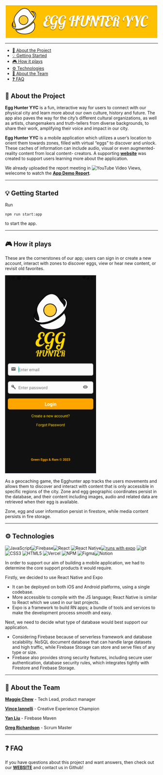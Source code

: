 <p align="center">
<img src="green-eggs-app/assets/readme_img1.png" width="500">
 </p>

---

- [📱 About the Project](#-about-the-project)
- [💡 Getting Started](#-getting-started)
- [🎮 How it plays](#-how-it-plays)
- [⚙ Technologies](#-technologies)
- [🤝 About the Team](#-about-the-team)
- [❓ FAQ](#-faq)

## 📱 About the Project

<p align ="center">

**Egg Hunter YYC** is a fun, interactive way for users to connect with our
physical city and learn more about our own culture, history and future. The
app also paves the way for the city’s different cultural organizations, as well
as artists, changemakers and truth-tellers from diverse backgrounds, to
share their work, amplifying their voice and impact in our city.

</p>

<p>

**Egg Hunter YYC** is a mobile application which utilizes
a user’s location to orient them towards zones, filled
with virtual “eggs” to discover and unlock. These
caches of information can include audio, visual or even augmented-reality content from local content-
creators. A supporting [**website**](https://www.egghunter.site) was created to support users learning more about the
application.
 
We already uploaded the report meeting in ![YouTube Video Views](https://img.shields.io/youtube/views/spdII8rqkaM), welecome to watch the [**App Demo Report**](https://youtu.be/spdII8rqkaM).

</p>

---

## 💡 Getting Started

Run

```
npm run start:app
```

to start the app.

---

## 🎮 How it plays

<p>
These are the cornerstones of our app; users can sign in or create a new account, interact with zones to discover eggs, view or hear new content, or revisit old favorites.
</p>

<kbd><img src="green-eggs-app/assets/screenshots-gif-maker.gif" width="300" alt="Watch this repo"/></kbd>

<p>
As a geocaching game, the Egghunter app tracks the users movements and allows them to discover and interact with content that is only accessible in specific regions of the city.
Zone and egg geographic coordinates persist in the database, and their content including images, audio and related data are retrieved when their egg is available.

Zone, egg and user information persist in firestore, while media content persists in fire storage.

</p>

---

## ⚙ Technologies

![JavaScript](https://img.shields.io/badge/javascript-%23323330.svg?style=flat&logo=javascript&logoColor=%23F7DF1E)![Firebase](https://img.shields.io/badge/firebase-%23039BE5.svg?style=flat&logo=firebase)![React](https://img.shields.io/badge/react-%2320232a.svg?style=flat&logo=react&logoColor=%2361DAFB) ![React Native](https://img.shields.io/badge/react_native-%2320232a.svg?style=flat&logo=react&logoColor=%2361DAFB)[![runs with expo](https://img.shields.io/badge/Runs%20with%20Expo-4630EB.svg?style=flat-square&logo=EXPO&labelColor=f3f3f3&logoColor=000)](https://expo.io/)
![git](https://img.shields.io/badge/git-%23F24E1E.svg?style=flat&logo=git&logoColor=white)
![CSS3](https://img.shields.io/badge/css3-%231572B6.svg?style=flat&logo=css3&logoColor=white) ![HTML5](https://img.shields.io/badge/html5-%23E34F26.svg?style=flat&logo=html5&logoColor=white) ![Vercel](https://img.shields.io/badge/vercel-%23000000.svg?style=flat&logo=vercel&logoColor=white) ![NPM](https://img.shields.io/badge/NPM-%23F24E1E.svg?style=flat&logo=npm&logoColor=white) ![Figma](https://img.shields.io/badge/figma-orange.svg?style=flat&logo=figma&logoColor=white)![Notion](https://img.shields.io/badge/Notion-%23404d59.svg?style=flat&logo=Notion&logoColor=%2361DAFB)

<p>
In order to support our aim of building a mobile application, we had to determine the core support products it would require.

Firstly, we decided to use React Native and Expo

- It can be deployed on both iOS and Android platforms, using a single codebase.
- More accessible to compile with the JS language; React Native is similar to React which we used in our last projects.
- Expo is a framework to build RN apps; a bundle of tools and services to make the development process smooth and easy.

Next, we need to decide what type of database would best support our application.

- Considering Firebase because of serverless framework and database scalability. NoSQL document database that can handle large datasets and high traffic, while Firebase Storage can store and serve files of any type or size.
- Firebase also provides strong security features, including secure user authentication, database security rules, which integrates tightly with Firestore and Firebase Storage.
</p>

---

## 🤝 About the Team

<p>

[**Maggie Chew**](https://github.com/maggiechew) - Tech Lead, product manager

[**Vince Iannelli**](https://github.com/vinceiannelli) - Creative Experience Champion

[**Yan Liu**](https://github.com/yanliu1111) - Firebase Maven

[**Greg Richardson**](https://github.com/gregnr) - Scrum Master

</p>

---

## ❓ FAQ

If you have questions about this project and want answers, then check out our [**WEBSITE**](https://www.egghunter.site) and contact us in Github!
